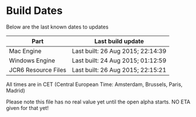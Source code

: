 # Build Dates

Below are the last known dates to updates

Part | Last build update
-----|-----
Mac Engine | Last built: 26 Aug 2015; 22:14:39
Windows Engine | Last built: 24 Aug 2015; 01:12:59
JCR6 Resource Files | Last built: 26 Aug 2015; 22:15:21
All times are in CET (Central European Time: Amsterdam, Brussels, Paris, Madrid)


Please note this file has no real value yet until the open alpha starts. NO ETA given for that yet!
